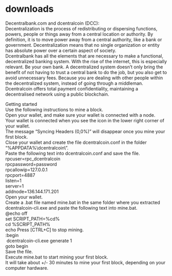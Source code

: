 # downloads

Decentralbank.com and dcentralcoin (DCC):<br>
Decentralization is the process of redistributing or dispersing functions, powers, people or things away from a central location or authority. By definition, it is to move power away from a central authority, like a bank or government. Decentralization means that no single organization or entity has absolute power over a certain aspect of society.<br>
Dcentralbank has all the elements that are necessary to make a functional, decentralized banking system. With the rise of the internet, this is especially relevant. Be your own bank. A decentralized system doesn’t only bring the benefit of not having to trust a central bank to do the job, but you also get to avoid unnecessary fees. Because you are dealing with other people within the decentralized system, instead of going through a middleman. Dcentralcoin offers total payment confidentiality, maintaining a decentralised network using a public blockchain.<br>

Getting started<br>
Use the following instructions to mine a block.<br>
Open your wallet, and make sure your wallet is connected with a node. <br>
Your wallet is connected when you see the icon in the lower right corner of your wallet.<br>
The message “Syncing Headers (0,0%)” will disappear once you mine your first block.<br>
Close your wallet and create the file dcentralcoin.conf in the folder “%APPDATA%\dcentralcoin\”.<br>
 Paste the following text into dcentralcoin.conf and save the file.<br>
 rpcuser=rpc_dcentralcoin<br>
 rpcpassword=password<br>
 rpcallowip=127.0.0.1<br>
 rpcport=4887<br>
 listen=1<br>
 server=1<br>
 addnode=136.144.171.201<br>
Open your wallet.<br>
Create a .bat file named mine.bat in the same folder where you extracted dcentralcoin-cli.exe and paste the following text into mine.bat.<br>
@echo off<br>
set SCRIPT_PATH=%cd%<br>
cd %SCRIPT_PATH%<br>
echo Press [CTRL+C] to stop mining.<br> 
:begin<br>
 dcentralcoin-cli.exe generate 1<br>
goto begin <br>
Save the file.<br>
Execute mine.bat to start mining your first block.<br>
It will take about +/- 30 minutes to mine your first block, depending on your computer hardware.<br>
